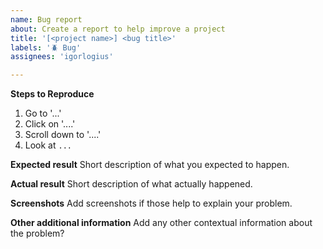 ```yaml
---
name: Bug report
about: Create a report to help improve a project
title: '[<project name>] <bug title>'
labels: '🪲 Bug'
assignees: 'igorlogius'

---
```


**Steps to Reproduce**

1. Go to '...'
2. Click on '....'
3. Scroll down to '....'
4. Look at `...`

**Expected result**
Short description of what you expected to happen.

**Actual result**
Short description of what actually happened.

**Screenshots**
Add screenshots if those help to explain your problem.

**Other additional information**
Add any other contextual information about the problem?
